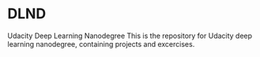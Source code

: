 # DLND
Udacity Deep Learning Nanodegree
This is the repository for Udacity deep learning nanodegree, containing projects and excercises.
